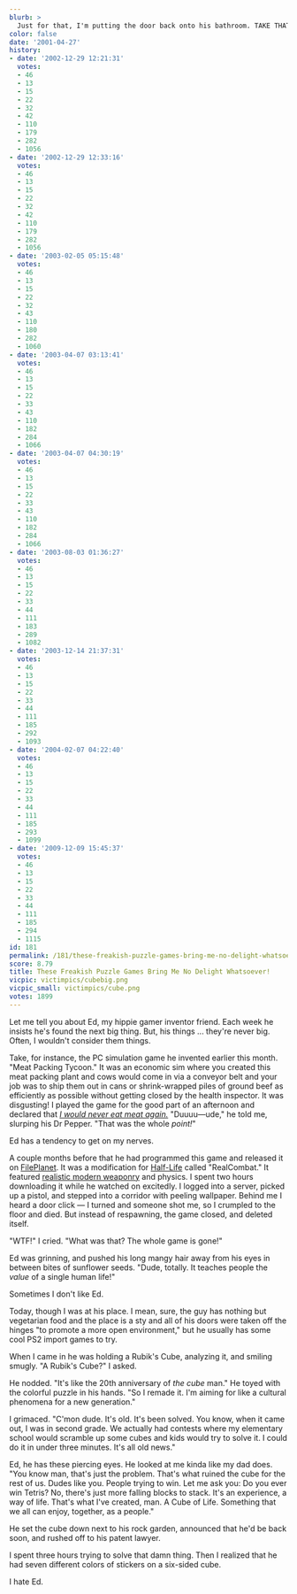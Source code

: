 ```yaml
---
blurb: >
  Just for that, I'm putting the door back onto his bathroom. TAKE THAT HIPPIEBOY!
color: false
date: '2001-04-27'
history:
- date: '2002-12-29 12:21:31'
  votes:
  - 46
  - 13
  - 15
  - 22
  - 32
  - 42
  - 110
  - 179
  - 282
  - 1056
- date: '2002-12-29 12:33:16'
  votes:
  - 46
  - 13
  - 15
  - 22
  - 32
  - 42
  - 110
  - 179
  - 282
  - 1056
- date: '2003-02-05 05:15:48'
  votes:
  - 46
  - 13
  - 15
  - 22
  - 32
  - 43
  - 110
  - 180
  - 282
  - 1060
- date: '2003-04-07 03:13:41'
  votes:
  - 46
  - 13
  - 15
  - 22
  - 33
  - 43
  - 110
  - 182
  - 284
  - 1066
- date: '2003-04-07 04:30:19'
  votes:
  - 46
  - 13
  - 15
  - 22
  - 33
  - 43
  - 110
  - 182
  - 284
  - 1066
- date: '2003-08-03 01:36:27'
  votes:
  - 46
  - 13
  - 15
  - 22
  - 33
  - 44
  - 111
  - 183
  - 289
  - 1082
- date: '2003-12-14 21:37:31'
  votes:
  - 46
  - 13
  - 15
  - 22
  - 33
  - 44
  - 111
  - 185
  - 292
  - 1093
- date: '2004-02-07 04:22:40'
  votes:
  - 46
  - 13
  - 15
  - 22
  - 33
  - 44
  - 111
  - 185
  - 293
  - 1099
- date: '2009-12-09 15:45:37'
  votes:
  - 46
  - 13
  - 15
  - 22
  - 33
  - 44
  - 111
  - 185
  - 294
  - 1115
id: 181
permalink: /181/these-freakish-puzzle-games-bring-me-no-delight-whatsoever/
score: 8.79
title: These Freakish Puzzle Games Bring Me No Delight Whatsoever!
vicpic: victimpics/cubebig.png
vicpic_small: victimpics/cube.png
votes: 1899
---
```


Let me tell you about Ed, my hippie gamer inventor friend. Each week he
insists he's found the next big thing. But, his things ... they're never
big. Often, I wouldn't consider them things.

Take, for instance, the PC simulation game he invented earlier this
month. "Meat Packing Tycoon." It was an economic sim where you created
this meat packing plant and cows would come in via a conveyor belt and
your job was to ship them out in cans or shrink-wrapped piles of ground
beef as efficiently as possible without getting closed by the health
inspector. It was disgusting! I played the game for the good part of an
afternoon and declared that *[I would never eat meat
again.](@/victim/22.md)* "Duuuu—ude," he told me, slurping his Dr
Pepper. "That was the whole *point!*"

Ed has a tendency to get on my nerves.

A couple months before that he had programmed this game and released it
on
[FilePlanet](https://web.archive.org/web/20010427000000/http://www.fileplanet.com/).
It was a modification for
[Half-Life](https://web.archive.org/web/20010427000000/http://www.planethalflife.com/)
called "RealCombat." It featured [realistic modern
weaponry](@/victim/48.md) and physics. I spent two hours downloading
it while he watched on excitedly. I logged into a server, picked up a
pistol, and stepped into a corridor with peeling wallpaper. Behind me I
heard a door click — I turned and someone shot me, so I crumpled to the
floor and died. But instead of respawning, the game closed, and deleted
itself.

"WTF!" I cried. "What was that? The whole game is gone!"

Ed was grinning, and pushed his long mangy hair away from his eyes in
between bites of sunflower seeds. "Dude, totally. It teaches people the
*value* of a single human life!"

Sometimes I don't like Ed.

Today, though I was at his place. I mean, sure, the guy has nothing but
vegetarian food and the place is a sty and all of his doors were taken
off the hinges "to promote a more open environment," but he usually has
some cool PS2 import games to try.

When I came in he was holding a Rubik's Cube, analyzing it, and smiling
smugly. "A Rubik's Cube?" I asked.

He nodded. "It's like the 20th anniversary of *the cube* man." He toyed
with the colorful puzzle in his hands. "So I remade it. I'm aiming for
like a cultural phenomena for a new generation."

I grimaced. "C'mon dude. It's old. It's been solved. You know, when it
came out, I was in second grade. We actually had contests where my
elementary school would scramble up some cubes and kids would try to
solve it. I could do it in under three minutes. It's all old news."

Ed, he has these piercing eyes. He looked at me kinda like my dad does.
"You know man, that's just the problem. That's what ruined the cube for
the rest of us. Dudes like you. People trying to win. Let me ask you: Do
you ever win Tetris? No, there's just more falling blocks to stack. It's
an experience, a way of life. That's what I've created, man. A Cube of
Life. Something that we all can enjoy, together, as a people."

He set the cube down next to his rock garden, announced that he'd be
back soon, and rushed off to his patent lawyer.

I spent three hours trying to solve that damn thing. Then I realized
that he had seven different colors of stickers on a six-sided cube.

I hate Ed.